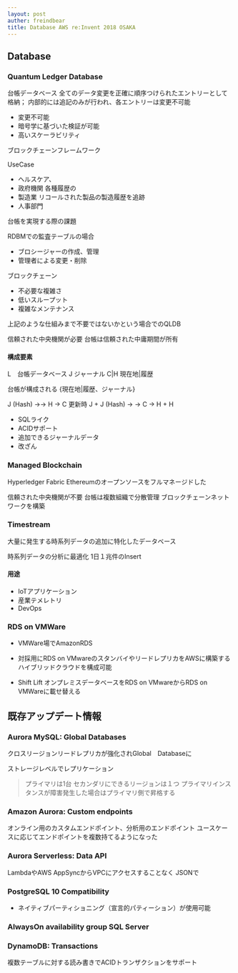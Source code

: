 ```yaml
---
layout: post
auther: freindbear
title: Database AWS re:Invent 2018 OSAKA
---
```


## Database
### Quantum Ledger Database
台帳データベース
全てのデータ変更を正確に順序つけられたエントリーとして格納；
内部的には追記のみが行われ、各エントリーは変更不可能

* 変更不可能
* 暗号学に基づいた検証が可能
* 高いスケーラビリティ

ブロックチェーンフレームワーク

UseCase
* ヘルスケア、
* 政府機関
  各種履歴の
* 製造業
  リコールされた製品の製造履歴を追跡
* 人事部門

台帳を実現する際の課題

RDBMでの監査テーブルの場合
* ブロシージャーの作成、管理
* 管理者による変更・削除

ブロックチェーン
* 不必要な複雑さ
* 低いスループット
* 複雑なメンテナンス

上記のような仕組みまで不要ではないかという場合でのQLDB

信頼された中央機関が必要
台帳は信頼された中庸期間が所有

#### 構成要素
L　台帳データベース
J ジャーナル
C|H 現在地|履歴

台帳が構成される {現在地|履歴、ジャーナル}

J (Hash) ->-> H -> C
更新時
J + J (Hash) -> -> C -> H + H

* SQLライク
* ACIDサポート
* 追加できるジャーナルデータ
* 改ざん

### Managed Blockchain
Hyperledger Fabric Ethereumのオープンソースをフルマネージドした

信頼された中央機関が不要
台帳は複数組織で分散管理
ブロックチェーンネットワークを構築


### Timestream

大量に発生する時系列データの追加に特化したデータベース

時系列データの分析に最適化
1日１兆件のInsert

#### 用途
* IoTアプリケーション
* 産業テメレトリ
 　
* DevOps
 
### RDS on VMWare
* VMWare場でAmazonRDS
* 対採用にRDS on VMwareのスタンバイやリードレプリカをAWSに構築するハイブリッドクラウドを構成可能

* Shift Lift オンプレミスデータベースをRDS on VMwareからRDS on VMWareに載せ替える

## 既存アップデート情報

### Aurora MySQL: Global Databases
クロスリージョンリードレプリカが強化されGlobal　Databaseに

ストレージレベルでレプリケーション

>  プライマリは1台
>  セカンダリにできるリージョンは１つ
>  プライマリインスタンスが障害発生した場合はプライマリ側で昇格する
>  
### Amazon Aurora: Custom endpoints
オンライン用のカスタムエンドポイント、分析用のエンドポイント
ユースケースに応じてエンドポイントを複数持てるようになった

### Aurora Serverless: Data API
LambdaやAWS AppSyncからVPCにアクセスすることなく JSONで

### PostgreSQL 10 Compatibility
* ネイティブパーティショニング（宣言的パティーション）が使用可能

### AlwaysOn availability group SQL Server

### DynamoDB: Transactions
複数テーブルに対する読み書きでACIDトランザクションをサポート




